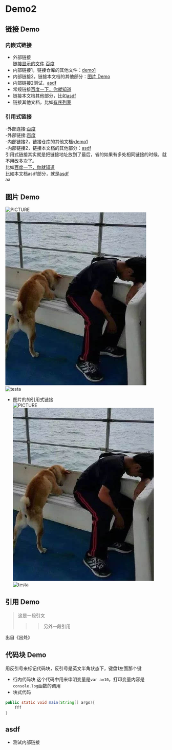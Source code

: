 # Demo2

## 链接 Demo

### 内嵌式链接	
- 外部链接	
[链接显示的文件](URL地址)
[百度](http://www.baidu.com)
- 内部链接1，链接仓库的其他文件：[demo1](demo1.md)
- 内部链接2，链接本文档的其他部分：[图片 Demo](Demo2.md#图片-Demo)
- 内部链接2测试，[asdf]()
- 常规链接[百度一下，你就知道](http://www.baidu.com)
- 链接本文档其他部分，比如[asdf](Demo2.md#asdf)
- 链接其他文档，比如[有序列表](demo1.md#有序列表)

### 引用式链接	
-外部连接:[百度]	  
-外部链接:[百度][baidu]  	
-内部链接2，链接仓库的其他文档:[demo1]  	
-内部链接2，链接本文档的其他部分：[asdf][aaaa]  
引用式链接其实就是把链接地址放到了最后，省的如果有多处相同链接的时候，就不用改多次了。  
比如[百度一下，你就知道][百度kk]  
比如本文档asdf部分，就是[asdf][asdf]  
aa
## 图片 Demo  
![PICTURE](https://p1.ssl.qhimg.com/t0151320b1d0fc50be8.png "随便图片")  
![gita](1.jpg "local image")  
![testa](https://p1.ssl.qhimg.com/t0151320b1d0fc50be8.png "local image")  
- 图片的的引用式链接  
![PICTURE][随便看看]  
![gita][localImg]  
![testa](https://p1.ssl.qhimg.com/t0151320b1d0fc50be8.png "local image")  

## 引用 Demo

>这是一段引文
>>>另外一段引用  

出自《出处》

## 代码块 Demo  
用反引号来标记代码块，反引号是英文半角状态下，键盘1左面那个键  

- 行内代码块
这个代码中用来申明变量是`var a=10`，打印变量内容是`console.log`函数的调用
- 块式代码  
```java 
public static void main(String[] args){
	fff 
}
```



## asdf
- 测试内部链接

<!--以下是本文档中用到的链接-->
[百度]:http://www.baidu.com
[baidu]:http://www.baidu.com
[demo1]:demo1.md	
[aaaa]:Demo2.md#asdf	
[百度kk]:http://www.baidu.com		
[asdf]:Demo2.md#asdf
[随便看看]:https://p1.ssl.qhimg.com/t0151320b1d0fc50be8.png  
[localImg]:1.jpg
